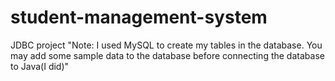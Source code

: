 # student-management-system
JDBC project 
"Note: I used MySQL to create my tables in the database. You may add some sample data to the database before connecting the 
database to Java(I did)"
